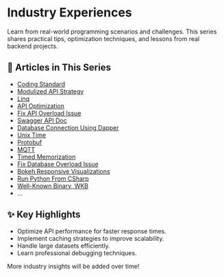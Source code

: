 # Industry Experiences

Learn from real-world programming scenarios and challenges. This series shares practical tips, optimization techniques, and lessons from real backend projects.

## 📂 Articles in This Series

- [Coding Standard](01_Code_Standard.md)
- [Modulized API Strategy](02_API_Structure.md)
- [Linq](03_Linq.md)
- [API Optimization](04_API_Optimization.md)
- [Fix API Overload Issue](05_API_Overload.md)
- [Swagger API Doc](06_Swagger_API_Doc.md)
- [Database Connection Using Dapper](07_Dapper.md)
- [Unix Time](08_UnixTime_CN.md)
- [Protobuf](09_Protobuf_CN.md)
- [MQTT](10_MQTT_CN.md)
- [Timed Memorization](11_TimedMemorization_CN.md)
- [Fix Database Overload Issue](12_Database_Overload_CN.md)
- [Bokeh Responsive Visualizations](13_Bokeh_CN.md)
- [Run Python From CSharp](14_RunPythonFromCSharp_CN.md)
- [Well-Known Binary, WKB](15_WKB_CN.md)
- ...

## ✨ Key Highlights

- Optimize API performance for faster response times.
- Implement caching strategies to improve scalability.
- Handle large datasets efficiently.
- Learn professional debugging techniques.

More industry insights will be added over time!
